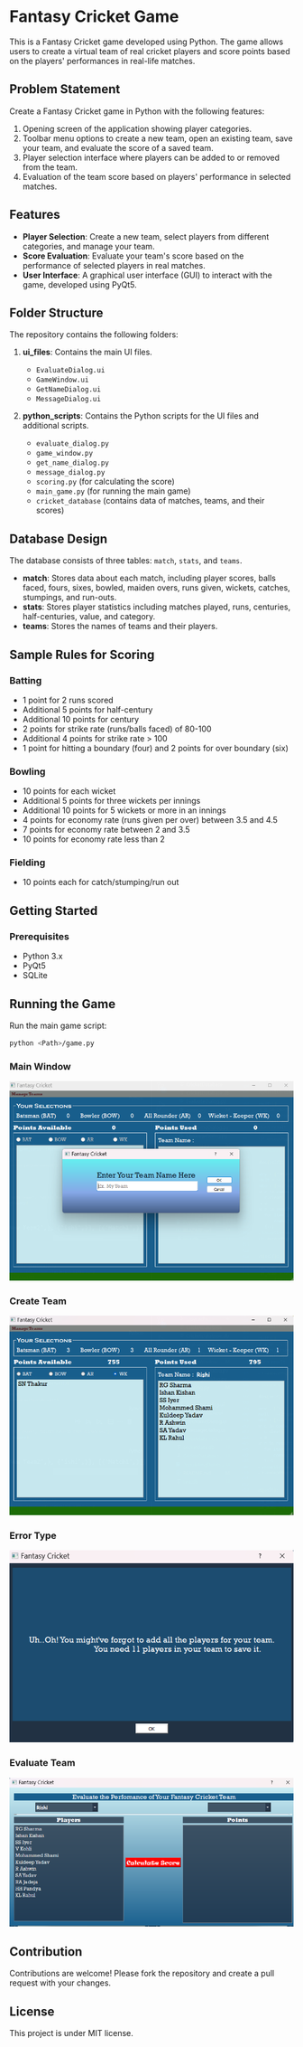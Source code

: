 # Fantasy Cricket Game

This is a Fantasy Cricket game developed using Python. The game allows users to create a virtual team of real cricket players and score points based on the players' performances in real-life matches.

## Problem Statement

Create a Fantasy Cricket game in Python with the following features:
1. Opening screen of the application showing player categories.
2. Toolbar menu options to create a new team, open an existing team, save your team, and evaluate the score of a saved team.
3. Player selection interface where players can be added to or removed from the team.
4. Evaluation of the team score based on players' performance in selected matches.

## Features

- **Player Selection**: Create a new team, select players from different categories, and manage your team.
- **Score Evaluation**: Evaluate your team's score based on the performance of selected players in real matches.
- **User Interface**: A graphical user interface (GUI) to interact with the game, developed using PyQt5.

## Folder Structure

The repository contains the following folders:

1. **ui_files**: Contains the main UI files.
    - `EvaluateDialog.ui`
    - `GameWindow.ui`
    - `GetNameDialog.ui`
    - `MessageDialog.ui`

2. **python_scripts**: Contains the Python scripts for the UI files and additional scripts.
    - `evaluate_dialog.py`
    - `game_window.py`
    - `get_name_dialog.py`
    - `message_dialog.py`
    - `scoring.py` (for calculating the score)
    - `main_game.py` (for running the main game)
    - `cricket_database` (contains data of matches, teams, and their scores)

## Database Design

The database consists of three tables: `match`, `stats`, and `teams`.

- **match**: Stores data about each match, including player scores, balls faced, fours, sixes, bowled, maiden overs, runs given, wickets, catches, stumpings, and run-outs.
- **stats**: Stores player statistics including matches played, runs, centuries, half-centuries, value, and category.
- **teams**: Stores the names of teams and their players.

## Sample Rules for Scoring

### Batting
- 1 point for 2 runs scored
- Additional 5 points for half-century
- Additional 10 points for century
- 2 points for strike rate (runs/balls faced) of 80-100
- Additional 4 points for strike rate > 100
- 1 point for hitting a boundary (four) and 2 points for over boundary (six)

### Bowling
- 10 points for each wicket
- Additional 5 points for three wickets per innings
- Additional 10 points for 5 wickets or more in an innings
- 4 points for economy rate (runs given per over) between 3.5 and 4.5
- 7 points for economy rate between 2 and 3.5
- 10 points for economy rate less than 2

### Fielding
- 10 points each for catch/stumping/run out

## Getting Started

### Prerequisites

- Python 3.x
- PyQt5
- SQLite

## Running the Game

Run the main game script:

```bash
python <Path>/game.py 
```
### Main Window 
![Main_Window](Images/getname.png)
### Create Team 
![Team_Creation](Images/team.png)
### Error Type 
![Error](Images/geterror.png)
### Evaluate Team
![Evaluate](Images/eval.png)

## Contribution
Contributions are welcome! Please fork the repository and create a pull request with your changes.

## License
This project is under MIT license. 